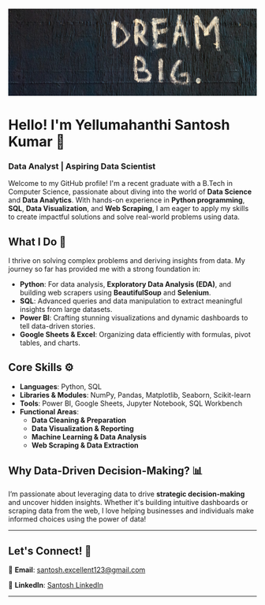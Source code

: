 ![Logo](https://github.com/Skantoo/Skantoo/blob/main/dream.jpg)

# Hello! I'm Yellumahanthi Santosh Kumar 👋

### **Data Analyst | Aspiring Data Scientist**

Welcome to my GitHub profile! I'm a recent graduate with a B.Tech in Computer Science, passionate about diving into the world of **Data Science** and **Data Analytics**. With hands-on experience in **Python programming**, **SQL**, **Data Visualization**, and **Web Scraping**, I am eager to apply my skills to create impactful solutions and solve real-world problems using data.

## What I Do 🧠

I thrive on solving complex problems and deriving insights from data. My journey so far has provided me with a strong foundation in:

- **Python**: For data analysis, **Exploratory Data Analysis (EDA)**, and building web scrapers using **BeautifulSoup** and **Selenium**.
- **SQL**: Advanced queries and data manipulation to extract meaningful insights from large datasets.
- **Power BI**: Crafting stunning visualizations and dynamic dashboards to tell data-driven stories.
- **Google Sheets & Excel**: Organizing data efficiently with formulas, pivot tables, and charts.

## Core Skills ⚙️

- **Languages**: Python, SQL
- **Libraries & Modules**: NumPy, Pandas, Matplotlib, Seaborn, Scikit-learn
- **Tools**: Power BI, Google Sheets, Jupyter Notebook, SQL Workbench
- **Functional Areas**: 
  - **Data Cleaning & Preparation**
  - **Data Visualization & Reporting**
  - **Machine Learning & Data Analysis**
  - **Web Scraping & Data Extraction**

## Why Data-Driven Decision-Making? 📊

I’m passionate about leveraging data to drive **strategic decision-making** and uncover hidden insights. Whether it's building intuitive dashboards or scraping data from the web, I love helping businesses and individuals make informed choices using the power of data!

---

## Let's Connect! 💬

📧 **Email**: [santosh.excellent123@gmail.com](mailto:santosh.excellent123@gmail.com)

🔗 **LinkedIn**: [Santosh LinkedIn](https://www.linkedin.com/in/santosh-kumar28/)

---
